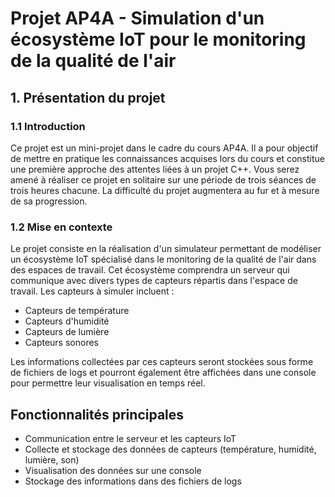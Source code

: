 # Projet AP4A - Simulation d'un écosystème IoT pour le monitoring de la qualité de l'air

## 1. Présentation du projet

### 1.1 Introduction

Ce projet est un mini-projet dans le cadre du cours AP4A. Il a pour objectif de mettre en pratique les connaissances acquises lors du cours et constitue une première approche des attentes liées à un projet C++. Vous serez amené à réaliser ce projet en solitaire sur une période de trois séances de trois heures chacune. La difficulté du projet augmentera au fur et à mesure de sa progression.

### 1.2 Mise en contexte

Le projet consiste en la réalisation d'un simulateur permettant de modéliser un écosystème IoT spécialisé dans le monitoring de la qualité de l'air dans des espaces de travail. Cet écosystème comprendra un serveur qui communique avec divers types de capteurs répartis dans l'espace de travail. Les capteurs à simuler incluent :

- Capteurs de température
- Capteurs d'humidité
- Capteurs de lumière
- Capteurs sonores

Les informations collectées par ces capteurs seront stockées sous forme de fichiers de logs et pourront également être affichées dans une console pour permettre leur visualisation en temps réel.

## Fonctionnalités principales

- Communication entre le serveur et les capteurs IoT
- Collecte et stockage des données de capteurs (température, humidité, lumière, son)
- Visualisation des données sur une console
- Stockage des informations dans des fichiers de logs
